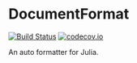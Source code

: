 # DocumentFormat

[![Build Status](https://travis-ci.org/julia-vscode/DocumentFormat.jl.svg?branch=master)](https://travis-ci.org/julia-vscode/DocumentFormat.jl)
[![codecov.io](http://codecov.io/github/julia-vscode/DocumentFormat.jl/coverage.svg?branch=master)](http://codecov.io/github/julia-vscode/DocumentFormat.jl?branch=master)

An auto formatter for Julia.
